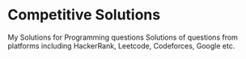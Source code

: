 # Competitive Solutions
My Solutions for Programming questions
Solutions of questions from platforms including HackerRank, Leetcode, Codeforces, Google etc.
